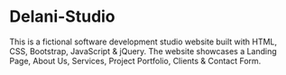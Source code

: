 # Delani-Studio
This is a fictional software development studio website built with HTML, CSS, Bootstrap, JavaScript &amp; jQuery. The website showcases a Landing Page, About Us, Services, Project Portfolio, Clients &amp; Contact Form.
